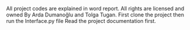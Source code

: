 All project codes are explained in word report.
All rights are licensed and owned By Arda Dumanoğlu and Tolga Tugan.
First clone the project then run the Interface.py file
Read the project documentation first.
